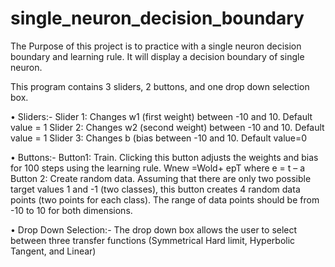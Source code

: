 # single_neuron_decision_boundary
The Purpose of this project is to practice with a single neuron decision boundary and learning rule. It will display a decision boundary of single neuron.

This program contains 3 sliders, 2 buttons, and one drop
down selection box.

• Sliders:-
      Slider 1: Changes w1 (first weight) between -10 and 10.
                Default value = 1
      Slider 2: Changes w2 (second weight) between -10 and 10.
                Default value = 1
      Slider 3: Changes b (bias between -10 and 10. Default
                value=0
      
• Buttons:-
      Button1: Train. Clicking this button adjusts the weights
                      and bias for 100 steps using the learning rule. Wnew =Wold+ epT
                      where e = t – a
      Button 2: Create random data. Assuming that there are only
                two possible target values 1 and -1 (two classes), this button
                creates 4 random data points (two points for each
                class). The range of data points should be from -10 to 10 for
                both dimensions.
                
                
• Drop Down Selection:-
      The drop down box allows the user to select between
      three transfer functions (Symmetrical Hard limit, Hyperbolic
      Tangent, and Linear)
